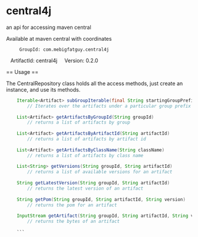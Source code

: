 central4j
=========

an api for accessing maven central


Available at maven central with coordinates

         GroupId: com.mebigfatguy.central4j
      ArtifactId: central4j
         Version: 0.2.0


== Usage ==

The CentralRepository class holds all the access methods, just create an instance, and use its methods.

```java
    Iterable<Artifact> subGroupIterable(final String startingGroupPrefix);
		// Iterates over the artifacts under a particular group prefix
    	
    List<Artifact> getArtifactsByGroupId(String groupId)
    	// returns a list of artifacts by group
    	
    List<Artifact> getArtifactsByArtifactId(String artifactId)
    	// returns a list of artifacts by artifact id
    	
    List<Artifact> getArtifactsByClassName(String className)
    	// returns a list of artifacts by class name
    	
    List<String> getVersions(String groupId, String artifactId)
    	// returns a list of available versions for an artifact
    	
    String getLatestVersion(String groupId, String artifactId)
    	// returns the latest version of an artifact
    	
    String getPom(String groupId, String artifactId, String version)
    	// returns the pom for an artifact
    	
    InputStream getArtifact(String groupId, String artifactId, String version)
    	// returns the bytes of an artifact
    	
    ```
    	
    
    	
    
